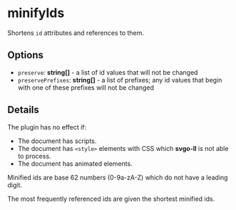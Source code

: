 # minifyIds

Shortens `id` attributes and references to them.

## Options

- `preserve`: **string[]** - a list of id values that will not be changed
- `preservePrefixes`: **string[]** - a list of prefixes; any id values that begin with one of these prefixes will not be changed

## Details

The plugin has no effect if:

- The document has scripts.
- The document has `<style>` elements with CSS which **svgo-ll** is not able to process.
- The document has animated elements.

Minified ids are base 62 numbers (0-9a-zA-Z) which do not have a leading digit.

The most frequently referenced ids are given the shortest minified ids.

